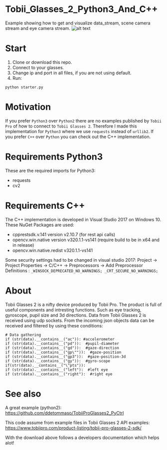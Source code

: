 # Tobii_Glasses_2_Python3_And_C++
Example showing how to get and visualize data_stream, scene camera stream and eye camera stream.
![alt text](https://www.tobiipro.com/imagevault/publishedmedia/02lhuuvawcqhy19glrmp/TobiiPro_Glasses_2_Eye_Tracker_side_3_1.jpg)

# Start
1. Clone or download this repo.
2. Connect to your glasses.
3. Change ip and port in all files, if you are not using default.
4. Run:
```
python starter.py
```

# Motivation
If you prefer `Python3` over `Python2` there are no examples published by `Tobii Pro` of how to connect to `Tobii Glasses 2`. Therefore I made this implementation for `Python3` where we use `requests` instead of `urllib2`. If you prefer `C++` over `Python` you can check out the C++ implementation.


# Requirements Python3
These are the required imports for Python3:
* requests
* cv2

# Requirements C++
The C++ implementation is developed in Visual Studio 2017 on Windows 10.
These NuGet Packages are used:
* cpprestsdk.v.141 version v2.10.7 (for rest api calls)
* opencv.win.native version v320.1.1-vs141 (require build to be in x64 and in release)
* opencv.win.native.redist v320.1.1-vs141

Some security settings had to be changed in visual studio 2017:
Project -> Project Properties -> C/C++ -> Preprocessors -> Add Preprocessor Definitions :
 `_WINSOCK_DEPRECATED_NO_WARNINGS; _CRT_SECURE_NO_WARNINGS;`


# About
Tobii Glasses 2 is a nifty device produced by Tobii Pro. The product is full of useful components and intresting functions. Such as eye tracking, gyroscope, pupil size and 3d directions. Data from Tobii Glasses 2 is received using udp sockets. From the incoming json objects data can be received and filtered by using these conditions:
```
# Data gathering
if (str(data).__contains__("ac")): #accelerometer
if (str(data).__contains__("pd")):  #pupil-diameter
if (str(data).__contains__("gd")):  #gaze-direction
if (str(data).__contains__("gp\"")):  #gaze-position
if (str(data).__contains__("gp3")):  #gaze-position-3d
if (str(data).__contains__("gy")):  #gyro-scope
if(str(data).__contains__("\"pts")):
if (str(data).__contains__("left"):  #left eye
if (str(data).__contains__("right"):  #right eye
```

# See also
A great example (python2):
https://github.com/ddetommaso/TobiiProGlasses2_PyCtrl

This code assume from example files in Tobii Glasses 2 API examples:
https://www.tobiipro.com/product-listing/tobii-pro-glasses-2-sdk/

With the download above follows a developers documentation which helps alot!
